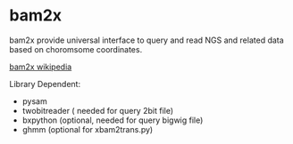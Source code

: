 bam2x
=====
bam2x provide universal interface to query and read NGS and related data based on choromsome coordinates.

[bam2x wikipedia](http://bam2xwiki.appspot.com/)


Library Dependent:
- pysam
- twobitreader  ( needed for query 2bit file)
- bxpython (optional, needed for query bigwig file)
- ghmm (optional for xbam2trans.py)
